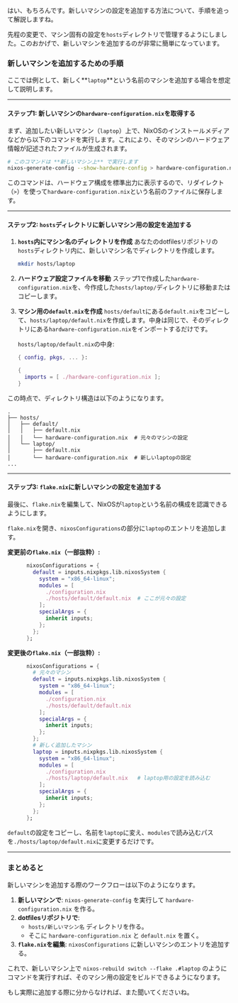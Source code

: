 はい、もちろんです。新しいマシンの設定を追加する方法について、手順を追って解説しますね。

先程の変更で、マシン固有の設定を`hosts`ディレクトリで管理するようにしました。このおかげで、新しいマシンを追加するのが非常に簡単になっています。

### 新しいマシンを追加するための手順

ここでは例として、新しく**`laptop`**という名前のマシンを追加する場合を想定して説明します。

---

#### ステップ1: 新しいマシンの`hardware-configuration.nix`を取得する

まず、追加したい新しいマシン（`laptop`）上で、NixOSのインストールメディアなどから以下のコマンドを実行します。これにより、そのマシンのハードウェア情報が記述されたファイルが生成されます。

```bash
# このコマンドは **新しいマシン上** で実行します
nixos-generate-config --show-hardware-config > hardware-configuration.nix
```

このコマンドは、ハードウェア構成を標準出力に表示するので、リダイレクト（`>`）を使って`hardware-configuration.nix`という名前のファイルに保存します。

---

#### ステップ2: `hosts`ディレクトリに新しいマシン用の設定を追加する

1.  **`hosts`内にマシン名のディレクトリを作成**
    あなたのdotfilesリポジトリの`hosts`ディレクトリ内に、新しいマシン名でディレクトリを作成します。
    ```bash
    mkdir hosts/laptop
    ```

2.  **ハードウェア設定ファイルを移動**
    ステップ1で作成した`hardware-configuration.nix`を、今作成した`hosts/laptop/`ディレクトリに移動またはコピーします。

3.  **マシン用の`default.nix`を作成**
    `hosts/default`にある`default.nix`をコピーして、`hosts/laptop/default.nix`を作成します。中身は同じで、そのディレクトリにある`hardware-configuration.nix`をインポートするだけです。

    `hosts/laptop/default.nix`の中身:
    ```nix
    { config, pkgs, ... }:

    {
      imports = [ ./hardware-configuration.nix ];
    }
    ```

この時点で、ディレクトリ構造は以下のようになります。

```
.
├── hosts/
│   ├── default/
│   │   ├── default.nix
│   │   └── hardware-configuration.nix  # 元々のマシンの設定
│   └── laptop/
│       ├── default.nix
│       └── hardware-configuration.nix  # 新しいlaptopの設定
...
```

---

#### ステップ3: `flake.nix`に新しいマシンの設定を追加する

最後に、`flake.nix`を編集して、NixOSが`laptop`という名前の構成を認識できるようにします。

`flake.nix`を開き、`nixosConfigurations`の部分に`laptop`のエントリを追加します。

**変更前の`flake.nix`（一部抜粋）:**
```nix
      nixosConfigurations = {
        default = inputs.nixpkgs.lib.nixosSystem {
          system = "x86_64-linux";
          modules = [
            ./configuration.nix
            ./hosts/default/default.nix  # ここが元々の設定
          ];
          specialArgs = {
            inherit inputs;
          };
        };
      };
```

**変更後の`flake.nix`（一部抜粋）:**
```nix
      nixosConfigurations = {
        # 元々のマシン
        default = inputs.nixpkgs.lib.nixosSystem {
          system = "x86_64-linux";
          modules = [
            ./configuration.nix
            ./hosts/default/default.nix
          ];
          specialArgs = {
            inherit inputs;
          };
        };
        # 新しく追加したマシン
        laptop = inputs.nixpkgs.lib.nixosSystem {
          system = "x86_64-linux";
          modules = [
            ./configuration.nix
            ./hosts/laptop/default.nix   # laptop用の設定を読み込む
          ];
          specialArgs = {
            inherit inputs;
          };
        };
      };
```
`default`の設定をコピーし、名前を`laptop`に変え、`modules`で読み込むパスを`./hosts/laptop/default.nix`に変更するだけです。

---

### まとめると

新しいマシンを追加する際のワークフローは以下のようになります。

1.  **新しいマシンで**: `nixos-generate-config` を実行して `hardware-configuration.nix` を作る。
2.  **dotfilesリポジトリで**:
    *   `hosts/新しいマシン名` ディレクトリを作る。
    *   そこに `hardware-configuration.nix` と `default.nix` を置く。
3.  **`flake.nix`を編集**: `nixosConfigurations` に新しいマシンのエントリを追加する。

これで、新しいマシン上で `nixos-rebuild switch --flake .#laptop` のようにコマンドを実行すれば、そのマシン用の設定をビルドできるようになります。

もし実際に追加する際に分からなければ、また聞いてくださいね。